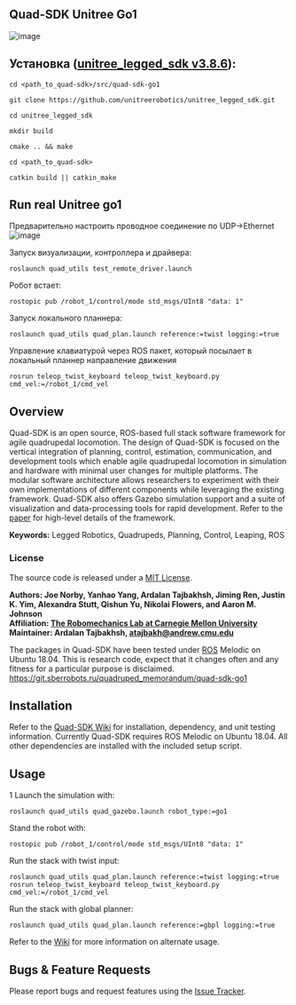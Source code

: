 ## Quad-SDK Unitree Go1
![image](https://github.com/mfclabber/quad-sdk_go1/assets/118126641/09f7f5fa-0c98-4aea-8e35-a7afb66cd213)

## Установка ([unitree_legged_sdk v3.8.6](https://github.com/unitreerobotics/unitree_legged_sdk.git)):
```
cd <path_to_quad-sdk>/src/quad-sdk-go1
```
```
git clone https://github.com/unitreerobotics/unitree_legged_sdk.git
```
```
cd unitree_legged_sdk
```
```
mkdir build
```
```
cmake .. && make
```
```
cd <path_to_quad-sdk>
```
```
catkin build || catkin_make
```

## Run real Unitree go1

Предварительно настроить проводное соединение по UDP->Ethernet
![image](https://github.com/mfclabber/quad-sdk_go1/assets/118126641/7834b7db-a54b-4788-acf5-c27d6c5c633c)


Запуск визуализации, контроллера и драйвера:
```
roslaunch quad_utils test_remote_driver.launch
```

Робот встает:
```
rostopic pub /robot_1/control/mode std_msgs/UInt8 "data: 1"
```

Запуск локального планнера:
```
roslaunch quad_utils quad_plan.launch reference:=twist logging:=true
```

Управление клавиатурой через ROS пакет, который посылает в локальный планнер направление движения
```
rosrun teleop_twist_keyboard teleop_twist_keyboard.py cmd_vel:=/robot_1/cmd_vel
```

## Overview

Quad-SDK is an open source, ROS-based full stack software framework for agile quadrupedal locomotion. The design of Quad-SDK is focused on the vertical integration of planning, control, estimation, communication, and development tools which enable agile quadrupedal locomotion in simulation and hardware with minimal user changes for multiple platforms. The modular software architecture allows researchers to experiment with their own implementations of different components while leveraging the existing framework. Quad-SDK also offers Gazebo simulation support and a suite of visualization and data-processing tools for rapid development. Refer to the [paper] for high-level details of the framework.

**Keywords:** Legged Robotics, Quadrupeds, Planning, Control, Leaping, ROS

### License

The source code is released under a [MIT License](LICENSE).

**Authors: Joe Norby, Yanhao Yang, Ardalan Tajbakhsh, Jiming Ren, Justin K. Yim, Alexandra Stutt, Qishun Yu, Nikolai Flowers, and Aaron M. Johnson<br />
Affiliation: [The Robomechanics Lab at Carnegie Mellon University](https://www.cmu.edu/me/robomechanicslab/)<br />
Maintainer: Ardalan Tajbakhsh, atajbakh@andrew.cmu.edu**

The packages in Quad-SDK have been tested under [ROS] Melodic on Ubuntu 18.04.
This is research code, expect that it changes often and any fitness for a particular purpose is disclaimed.
https://git.sberrobots.ru/quadruped_memorandum/quad-sdk-go1
## Installation

Refer to the [Quad-SDK Wiki](https://github.com/robomechanics/quad-sdk/wiki/1.-Getting-Started-with-Quad-SDK) for installation, dependency, and unit testing information. Currently Quad-SDK requires ROS Melodic on Ubuntu 18.04. All other dependencies are installed with the included setup script.

## Usage
1
Launch the simulation with:

```
roslaunch quad_utils quad_gazebo.launch robot_type:=go1
```

Stand the robot with:
```
rostopic pub /robot_1/control/mode std_msgs/UInt8 "data: 1"
```
Run the stack with twist input:
```
roslaunch quad_utils quad_plan.launch reference:=twist logging:=true
rosrun teleop_twist_keyboard teleop_twist_keyboard.py cmd_vel:=/robot_1/cmd_vel
```
Run the stack with global planner:
```
roslaunch quad_utils quad_plan.launch reference:=gbpl logging:=true
```
Refer to the [Wiki](https://github.com/robomechanics/quad-sdk/wiki/2.-Using-the-Software) for more information on alternate usage.

## Bugs & Feature Requests

Please report bugs and request features using the [Issue Tracker](https://github.com/robomechanics/quad-sdk/issues).


[paper]: https://www.andrew.cmu.edu/user/amj1/papers/Quad_SDK_ICRA_Abstract.pdf
[ROS]: http://www.ros.org
[rviz]: http://wiki.ros.org/rviz
[Eigen]: http://eigen.tuxfamily.org
